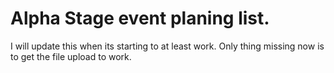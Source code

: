 # Alpha Stage event planing list.

I will update this when its starting to at least work.
Only thing missing now is to get the file upload to work.

